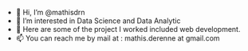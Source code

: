 - 👋 Hi, I’m @mathisdrn
- 👀 I’m interested in Data Science and Data Analytic
- 🌱 Here are some of the project I worked included web development.
- 📫 You can reach me by mail at : mathis.derenne at gmail.com

<!---
mathisdrn/mathisdrn is a ✨ special ✨ repository because its `README.md` (this file) appears on your GitHub profile.
You can click the Preview link to take a look at your changes.
--->
